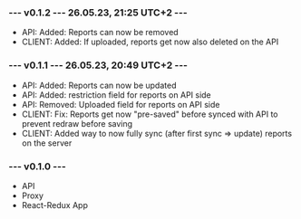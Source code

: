 ### --- v0.1.2 --- 26.05.23, 21:25 UTC+2 ---
* API: Added: Reports can now be removed
* CLIENT: Added: If uploaded, reports get now also deleted on the API

### --- v0.1.1 --- 26.05.23, 20:49 UTC+2 ---
* API: Added: Reports can now be updated
* API: Added: restriction field for reports on API side
* API: Removed: Uploaded field for reports on API side
* CLIENT: Fix: Reports get now "pre-saved" before synced with API to prevent redraw before saving
* CLIENT: Added way to now fully sync (after first sync => update) reports on the server

### --- v0.1.0 ---
* API
* Proxy
* React-Redux App